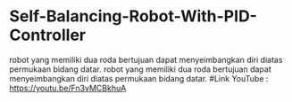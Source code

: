 # Self-Balancing-Robot-With-PID-Controller
 robot yang memiliki dua roda bertujuan dapat menyeimbangkan diri diatas permukaan bidang datar. robot yang memiliki dua roda bertujuan dapat menyeimbangkan diri diatas permukaan bidang datar.
#Link YouTube : https://youtu.be/Fn3vMCBkhuA
